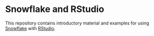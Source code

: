 # Snowflake and RStudio

This repository contains introductory material and examples for using
[Snowflake](https://www.snowflake.com/) with
[RStudio](https://www.rstudio.com/).